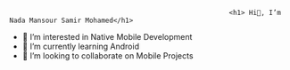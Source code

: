 
                                                           <h1> Hi👋, I’m Nada Mansour Samir Mohamed</h1> 
- 👀 I’m interested in Native Mobile Development
- 🌱 I’m currently learning Android
- 💞️ I’m looking to collaborate on Mobile Projects

